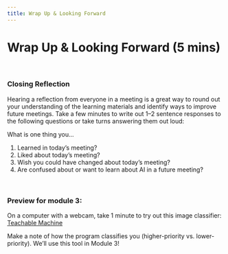 ```yaml
---
title: Wrap Up & Looking Forward
---
```


# Wrap Up & Looking Forward (5 mins)

<br>

### Closing Reflection

Hearing a reflection from everyone in a meeting is a great way to round out your understanding of the learning materials and identify ways to improve future meetings. Take a few minutes to write out 1–2 sentence responses to the following questions or take turns answering them out loud: 

What is one thing you...					
1. Learned in today’s meeting?
1. Liked about today’s meeting? 
1. Wish you could have changed about today’s meeting? 
1. Are confused about or want to learn about AI in a future meeting?

<br>

### Preview for module 3: 

On a computer with a webcam, take 1 minute to try out this image classifier: [Teachable Machine](https://teachablemachine.withgoogle.com/models/jyGBSu_n1/)

Make a note of how the program classifies you (higher-priority vs. lower-priority). We’ll use this tool in Module 3!
